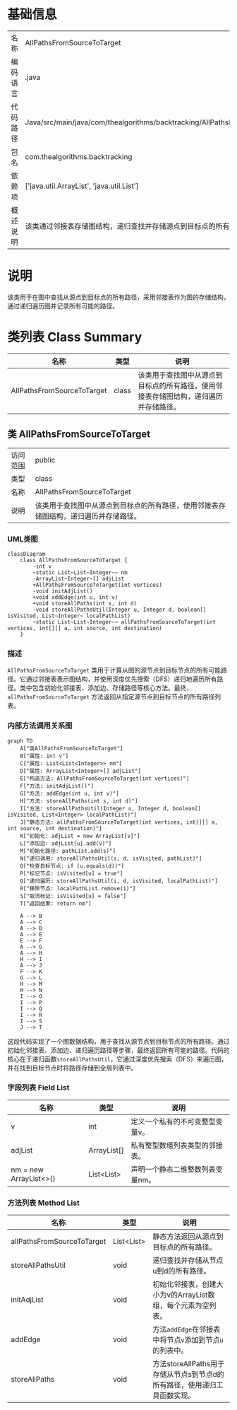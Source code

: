 # 基础信息

|      |      |
|------|------|
| 名称 | AllPathsFromSourceToTarget |
| 编码语言 | .java |
| 代码路径 | Java/src/main/java/com/thealgorithms/backtracking/AllPathsFromSourceToTarget.java |
| 包名 | com.thealgorithms.backtracking |
| 依赖项 | ['java.util.ArrayList', 'java.util.List'] |
| 概述说明 | 该类通过邻接表存储图结构，递归查找并存储源点到目标点的所有路径。 |

# 说明

该类用于在图中查找从源点到目标点的所有路径，采用邻接表作为图的存储结构，通过递归遍历图并记录所有可能的路径。

# 类列表 Class Summary

| 名称   | 类型  | 说明 |
|-------|------|-------------|
| AllPathsFromSourceToTarget | class | 该类用于查找图中从源点到目标点的所有路径，使用邻接表存储图结构，递归遍历并存储路径。 |



## 类 AllPathsFromSourceToTarget

|      |      |
|------|------|
| 访问范围 | public |
| 类型 | class |
| 名称 | AllPathsFromSourceToTarget |
| 说明 | 该类用于查找图中从源点到目标点的所有路径，使用邻接表存储图结构，递归遍历并存储路径。 |


### UML类图

```mermaid
classDiagram
    class AllPathsFromSourceToTarget {
        -int v
        ~static List~List~Integer~~ nm
        -ArrayList~Integer~[] adjList
        +AllPathsFromSourceToTarget(int vertices)
        -void initAdjList()
        +void addEdge(int u, int v)
        +void storeAllPaths(int s, int d)
        -void storeAllPathsUtil(Integer u, Integer d, boolean[] isVisited, List~Integer~ localPathList)
        ~static List~List~Integer~~ allPathsFromSourceToTarget(int vertices, int[][] a, int source, int destination)
    }
```

### 描述
`AllPathsFromSourceToTarget` 类用于计算从图的源节点到目标节点的所有可能路径。它通过邻接表表示图结构，并使用深度优先搜索（DFS）递归地遍历所有路径。类中包含初始化邻接表、添加边、存储路径等核心方法。最终，`allPathsFromSourceToTarget` 方法返回从指定源节点到目标节点的所有路径列表。


### 内部方法调用关系图

```mermaid
graph TD
    A["类AllPathsFromSourceToTarget"]
    B["属性: int v"]
    C["属性: List<List<Integer>> nm"]
    D["属性: ArrayList<Integer>[] adjList"]
    E["构造方法: AllPathsFromSourceToTarget(int vertices)"]
    F["方法: initAdjList()"]
    G["方法: addEdge(int u, int v)"]
    H["方法: storeAllPaths(int s, int d)"]
    I["方法: storeAllPathsUtil(Integer u, Integer d, boolean[] isVisited, List<Integer> localPathList)"]
    J["静态方法: allPathsFromSourceToTarget(int vertices, int[][] a, int source, int destination)"]
    K["初始化: adjList = new ArrayList[v]"]
    L["添加边: adjList[u].add(v)"]
    M["初始化路径: pathList.add(s)"]
    N["递归调用: storeAllPathsUtil(s, d, isVisited, pathList)"]
    O["检查目标节点: if (u.equals(d))"]
    P["标记节点: isVisited[u] = true"]
    Q["递归遍历: storeAllPathsUtil(i, d, isVisited, localPathList)"]
    R["移除节点: localPathList.remove(i)"]
    S["取消标记: isVisited[u] = false"]
    T["返回结果: return nm"]

    A --> B
    A --> C
    A --> D
    A --> E
    E --> F
    A --> G
    A --> H
    H --> I
    A --> J
    F --> K
    G --> L
    H --> M
    H --> N
    I --> O
    I --> P
    I --> Q
    I --> R
    I --> S
    J --> T
```

这段代码实现了一个图数据结构，用于查找从源节点到目标节点的所有路径。通过初始化邻接表、添加边、递归遍历路径等步骤，最终返回所有可能的路径。代码的核心在于递归函数`storeAllPathsUtil`，它通过深度优先搜索（DFS）来遍历图，并在找到目标节点时将路径存储到全局列表中。

### 字段列表 Field List

| 名称  | 类型  | 说明 |
|-------|-------|------|
| v | int | 定义一个私有的不可变整型变量v。 |
| adjList | ArrayList<Integer>[] | 私有整型数组列表类型的邻接表。 |
| nm = new ArrayList<>() | List<List<Integer>> | 声明一个静态二维整数列表变量nm。 |

### 方法列表 Method List

| 名称  | 类型  | 说明 |
|-------|-------|------|
| allPathsFromSourceToTarget | List<List<Integer>> | 静态方法返回从源点到目标点的所有路径。 |
| storeAllPathsUtil | void | 递归查找并存储从节点u到d的所有路径。 |
| initAdjList | void | 初始化邻接表，创建大小为v的ArrayList数组，每个元素为空列表。 |
| addEdge | void | 方法`addEdge`在邻接表中将节点`v`添加到节点`u`的列表中。 |
| storeAllPaths | void | 方法storeAllPaths用于存储从节点s到节点d的所有路径，使用递归工具函数实现。 |




